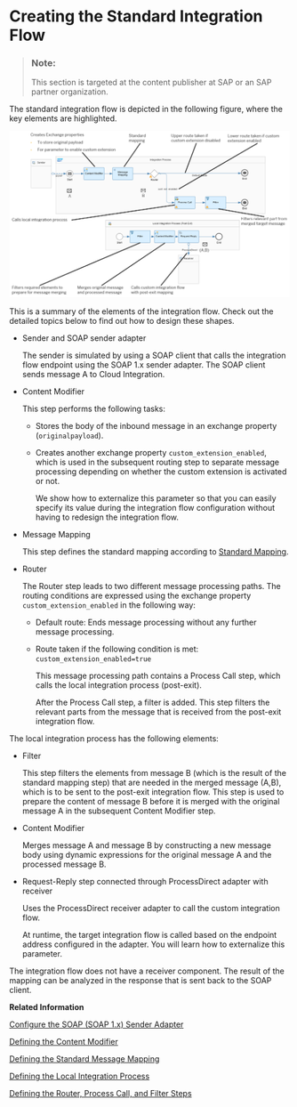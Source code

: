 <!-- loio4da82ad0af254282bf380fb0b69df521 -->

# Creating the Standard Integration Flow

> ### Note:  
> This section is targeted at the content publisher at SAP or an SAP partner organization.

The standard integration flow is depicted in the following figure, where the key elements are highlighted.

![](images/Integration_Flow_Extension_Standard_Integration_Flow_d50a1d7.png)

This is a summary of the elements of the integration flow. Check out the detailed topics below to find out how to design these shapes.

-   Sender and SOAP sender adapter

    The sender is simulated by using a SOAP client that calls the integration flow endpoint using the SOAP 1.x sender adapter. The SOAP client sends message A to Cloud Integration.

-   Content Modifier

    This step performs the following tasks:

    -   Stores the body of the inbound message in an exchange property \(`originalpayload`\).

    -   Creates another exchange property `custom_extension_enabled`, which is used in the subsequent routing step to separate message processing depending on whether the custom extension is activated or not.

        We show how to externalize this parameter so that you can easily specify its value during the integration flow configuration without having to redesign the integration flow.


-   Message Mapping

    This step defines the standard mapping according to [Standard Mapping](standard-mapping-56c3bf5.md).

-   Router

    The Router step leads to two different message processing paths. The routing conditions are expressed using the exchange property `custom_extension_enabled` in the following way:

    -   Default route: Ends message processing without any further message processing.

    -   Route taken if the following condition is met: `custom_extension_enabled=true`

        This message processing path contains a Process Call step, which calls the local integration process \(post-exit\).

        After the Process Call step, a filter is added. This step filters the relevant parts from the message that is received from the post-exit integration flow.



The local integration process has the following elements:

-   Filter

    This step filters the elements from message B \(which is the result of the standard mapping step\) that are needed in the merged message \(A,B\), which is to be sent to the post-exit integration flow. This step is used to prepare the content of message B before it is merged with the original message A in the subsequent Content Modifier step.

-   Content Modifier

    Merges message A and message B by constructing a new message body using dynamic expressions for the original message A and the processed message B.

-   Request-Reply step connected through ProcessDirect adapter with receiver

    Uses the ProcessDirect receiver adapter to call the custom integration flow.

    At runtime, the target integration flow is called based on the endpoint address configured in the adapter. You will learn how to externalize this parameter.


The integration flow does not have a receiver component. The result of the mapping can be analyzed in the response that is sent back to the SOAP client.

**Related Information**  


[Configure the SOAP \(SOAP 1.x\) Sender Adapter](configure-the-soap-soap-1-x-sender-adapter-a178913.md "The SOAP (SOAP 1.x) sender adapter enables a SAP BTP tenant to exchange messages with a sender system that supports Simple Object Access Protocol (SOAP) 1.1 and 1.2.")

[Defining the Content Modifier](defining-the-content-modifier-a51751f.md "")

[Defining the Standard Message Mapping](defining-the-standard-message-mapping-c0e0f6d.md "")

[Defining the Local Integration Process](defining-the-local-integration-process-88faa5c.md "")

[Defining the Router, Process Call, and Filter Steps](defining-the-router-process-call-and-filter-steps-6e5b9f6.md "")

